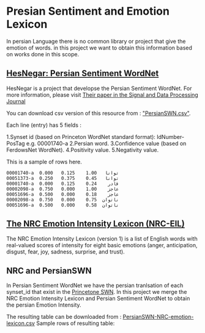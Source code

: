 # Presian Sentiment and Emotion Lexicon
In persian Language there is no common library or project that give the emotion of words. in this project we want to obtain this information based on works done in this scope.

## [HesNegar: Persian Sentiment WordNet](https://github.com/Text-Mining/Persian-Sentiment-Resources)
HesNegar is a project that developse the Persian Sentiment WordNet. For more information, please visit [Their paper in the Signal and Data Processing Journal](http://jsdp.rcisp.ac.ir/article-1-554-en.html)

You can download csv version of this resource from : ["PersianSWN.csv"](https://github.com/Text-Mining/Persian-Sentiment-Resources/blob/master/PersianSWN.csv).

Each line (entry) has 5 fields :

1.Synset id (based on Princeton WordNet standard format): IdNumber-PosTag e.g. 00001740-a
2.Persian word.
3.Confidence value (based on FerdowsNet WordNet).
4.Positivity value.
5.Negativity value.

This is a sample of rows here.
````
00001740-a	توانا	1.00	0.125	0.000
00051373-a	توانا	0.45	0.375	0.250
00001740-a	قادر	0.24	0.125	0.000
00002098-a	عاجز	1.00	0.000	0.750
00051696-a	عاجز	0.18	0.000	0.500
00002098-a	ناتوان	0.75	0.000	0.750
00051696-a	ناتوان	0.58	0.000	0.500
````

## [The NRC Emotion Intensity Lexicon (NRC-EIL)](http://www.saifmohammad.com/WebPages/AffectIntensity.htm)
The NRC Emotion Intensity Lexicon (version 1) is a list of English words with real-valued scores of intensity for eight basic emotions (anger, anticipation, disgust, fear, joy, sadness, surprise, and trust).

## NRC and PersianSWN

In Persian Sentiment WordNet we have the persian tranlsation of each synset_id that exist in the [Princetone SWN](https://wordnet.princeton.edu/).
In this project we merge the NRC Emotion Intensity Lexicon and Persian Sentiment WordNet to obtain the persian Emotion Intensity.

The resulting table can be downloaded from : [PersianSWN-NRC-emotion-lexicon.csv](https://github.com/Reyhan96/NRC-SWN-Presian-Lexicon/blob/main/PersianSWN-NRC-emotion-lexicon.csv)
Sample rows of resulting table:
